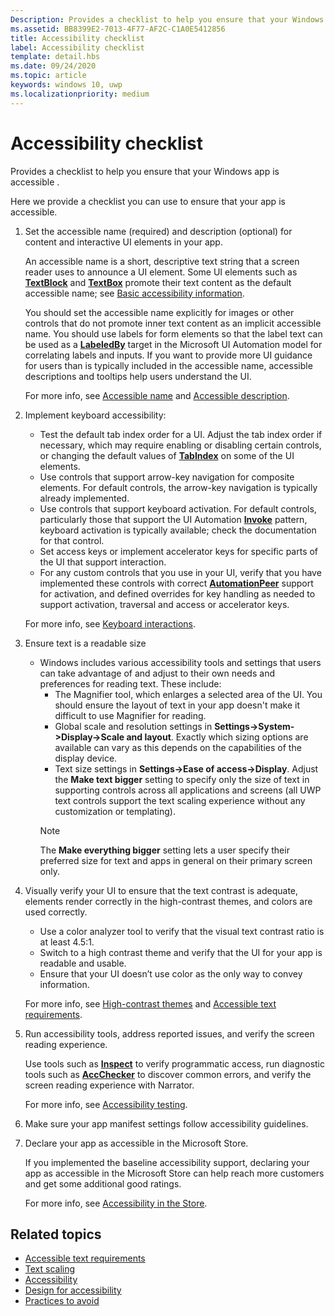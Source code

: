 ```yaml
---
Description: Provides a checklist to help you ensure that your Windows app is accessible.
ms.assetid: BB8399E2-7013-4F77-AF2C-C1A0E5412856
title: Accessibility checklist
label: Accessibility checklist
template: detail.hbs
ms.date: 09/24/2020
ms.topic: article
keywords: windows 10, uwp
ms.localizationpriority: medium
---
```

# Accessibility checklist

Provides a checklist to help you ensure that your Windows app is accessible .

Here we provide a checklist you can use to ensure that your app is accessible.

1. Set the accessible name (required) and description (optional) for content and interactive UI elements in your app.

    An accessible name is a short, descriptive text string that a screen reader uses to announce a UI element. Some UI elements such as [**TextBlock**](/uwp/api/Windows.UI.Xaml.Controls.TextBlock) and [**TextBox**](/uwp/api/Windows.UI.Xaml.Controls.TextBox) promote their text content as the default accessible name; see [Basic accessibility information](basic-accessibility-information.md#name_from_inner_text).

    You should set the accessible name explicitly for images or other controls that do not promote inner text content as an implicit accessible name. You should use labels for form elements so that the label text can be used as a [**LabeledBy**](/previous-versions/windows/silverlight/dotnet-windows-silverlight/ms591292(v=vs.95)) target in the Microsoft UI Automation model for correlating labels and inputs. If you want to provide more UI guidance for users than is typically included in the accessible name, accessible descriptions and tooltips help users understand the UI.

    For more info, see [Accessible name](basic-accessibility-information.md#accessible_name) and [Accessible description](basic-accessibility-information.md).

2. Implement keyboard accessibility:

    * Test the default tab index order for a UI. Adjust the tab index order if necessary, which may require enabling or disabling certain controls, or changing the default values of [**TabIndex**](/uwp/api/windows.ui.xaml.controls.control.tabindex) on some of the UI elements.
    * Use controls that support arrow-key navigation for composite elements. For default controls, the arrow-key navigation is typically already implemented.
    * Use controls that support keyboard activation. For default controls, particularly those that support the UI Automation [**Invoke**](/uwp/api/Windows.UI.Xaml.Automation.Provider.IInvokeProvider) pattern, keyboard activation is typically available; check the documentation for that control.
    * Set access keys or implement accelerator keys for specific parts of the UI that support interaction.
    * For any custom controls that you use in your UI, verify that you have implemented these controls with correct [**AutomationPeer**](/uwp/api/Windows.UI.Xaml.Automation.Peers.AutomationPeer) support for activation, and defined overrides for key handling as needed to support activation, traversal and access or accelerator keys.

    For more info, see [Keyboard interactions](../input/keyboard-interactions.md).

3. Ensure text is a readable size

    * Windows includes various accessibility tools and settings that users can take advantage of and adjust to their own needs and preferences for reading text. These include:
        * The Magnifier tool, which enlarges a selected area of the UI. You should ensure the layout of text in your app doesn't make it difficult to use Magnifier for reading.
        * Global scale and resolution settings in **Settings->System->Display->Scale and layout**. Exactly which sizing options are available can vary as this depends on the capabilities of the display device.
        * Text size settings in **Settings->Ease of access->Display**. Adjust the **Make text bigger** setting to specify only the size of text in supporting controls across all applications and screens (all UWP text controls support the text scaling experience without any customization or templating).
        > [!NOTE]
        > The **Make everything bigger** setting lets a user specify their preferred size for text and apps in general on their primary screen only.

4. Visually verify your UI to ensure that the text contrast is adequate, elements render correctly in the high-contrast themes, and colors are used correctly.

    * Use a color analyzer tool to verify that the visual text contrast ratio is at least 4.5:1.
    * Switch to a high contrast theme and verify that the UI for your app is readable and usable.
    * Ensure that your UI doesn’t use color as the only way to convey information.

    For more info, see [High-contrast themes](high-contrast-themes.md) and [Accessible text requirements](accessible-text-requirements.md).

5. Run accessibility tools, address reported issues, and verify the screen reading experience.

    Use tools such as [**Inspect**](/windows/desktop/WinAuto/inspect-objects) to verify programmatic access, run diagnostic tools such as [**AccChecker**](/windows/desktop/WinAuto/ui-accessibility-checker) to discover common errors, and verify the screen reading experience with Narrator.

    For more info, see [Accessibility testing](accessibility-testing.md).

6. Make sure your app manifest settings follow accessibility guidelines.

7. Declare your app as accessible in the Microsoft Store.

    If you implemented the baseline accessibility support, declaring your app as accessible in the Microsoft Store can help reach more customers and get some additional good ratings.

    For more info, see [Accessibility in the Store](accessibility-in-the-store.md).

## Related topics  

* [Accessible text requirements](accessible-text-requirements.md)
* [Text scaling](../input/text-scaling.md)
* [Accessibility](accessibility.md)
* [Design for accessibility](./accessibility-overview.md)
* [Practices to avoid](practices-to-avoid.md)
